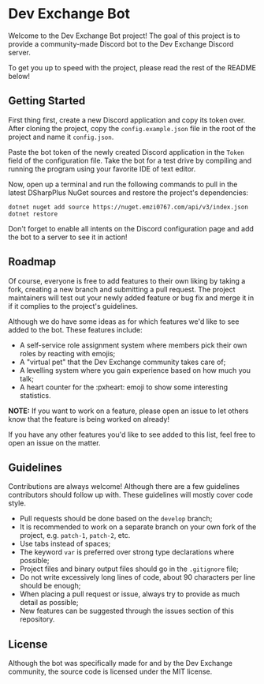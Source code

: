 # Dev Exchange Bot
Welcome to the Dev Exchange Bot project! The goal of this project is to provide a
community-made Discord bot to the Dev Exchange Discord server.

To get you up to speed with the project, please read the rest of the README below!

## Getting Started
First thing first, create a new Discord application and copy its token over. After
cloning the project, copy the `config.example.json` file in the root of the project
and name it `config.json`.

Paste the bot token of the newly created Discord application in the `Token` field
of the configuration file. Take the bot for a test drive by compiling and running
the program using your favorite IDE of text editor.

Now, open up a terminal and run the following commands to pull in the latest
DSharpPlus NuGet sources and restore the project's dependencies:
```
dotnet nuget add source https://nuget.emzi0767.com/api/v3/index.json
dotnet restore
```
Don't forget to enable all intents on the Discord configuration page and add
the bot to a server to see it in action!

## Roadmap
Of course, everyone is free to add features to their own liking by taking a fork,
creating a new branch and submitting a pull request. The project maintainers will
test out your newly added feature or bug fix and merge it in if it complies to the
project's guidelines.

Although we do have some ideas as for which features we'd like to see added to the
bot. These features include:

- A self-service role assignment system where members pick their own roles by reacting with emojis;
- A "virtual pet" that the Dev Exchange community takes care of;
- A levelling system where you gain experience based on how much you talk;
- A heart counter for the :pxheart: emoji to show some interesting statistics.

**NOTE:** If you want to work on a feature, please open an issue to let others
know that the feature is being worked on already!

If you have any other features you'd like to see added to this list, feel free to
open an issue on the matter.

## Guidelines
Contributions are always welcome! Although there are a few guidelines contributors
should follow up with. These guidelines will mostly cover code style.

- Pull requests should be done based on the `develop` branch;
- It is recommended to work on a separate branch on your own fork of the project, e.g. `patch-1`, `patch-2`, etc.
- Use tabs instead of spaces;
- The keyword `var` is preferred over strong type declarations where possible;
- Project files and binary output files should go in the `.gitignore` file;
- Do not write excessively long lines of code, about 90 characters per line should be enough;
- When placing a pull request or issue, always try to provide as much detail as possible;
- New features can be suggested through the issues section of this repository.

## License
Although the bot was specifically made for and by the Dev Exchange community, the
source code is licensed under the MIT license.
